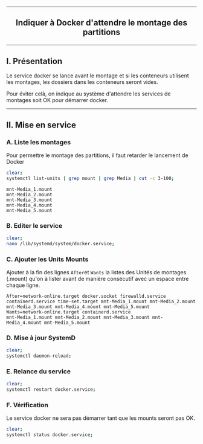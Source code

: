 ----------------------------------------------------------------------------------------------------------------------------------------------------------------------------------------------
## <p align='center'> Indiquer à Docker d'attendre le montage des partitions </p>

----------------------------------------------------------------------------------------------------------------------------------------------------------------------------------------------
## I. Présentation
Le service docker se lance avant le montage et si les conteneurs utilisent les montages, les dossiers dans les conteneurs seront vides.

Pour éviter celà, on indique au système d'attendre les services de montages soit OK pour démarrer docker.


----------------------------------------------------------------------------------------------------------------------------------------------------------------------------------------------
## II. Mise en service
### A. Liste les montages
Pour permettre le montage des partitions, il faut retarder le lancement de Docker
```bash
clear;
systemctl list-units | grep mount | grep Media | cut -c 3-100;
```
```
mnt-Media_1.mount
mnt-Media_2.mount
mnt-Media_3.mount
mnt-Media_4.mount
mnt-Media_5.mount
```

### B. Editer le service
```bash
clear;
nano /lib/systemd/system/docker.service;
```

### C. Ajouter les Units Mounts
Ajouter à la fin des lignes `After`et `Wants` la listes des Unités de montages (.mount) qu'on à lister avant de manière consécutif avec un espace entre chaque ligne.
```
After=network-online.target docker.socket firewalld.service containerd.service time-set.target mnt-Media_1.mount mnt-Media_2.mount mnt-Media_3.mount mnt-Media_4.mount mnt-Media_5.mount
Wants=network-online.target containerd.service                                                 mnt-Media_1.mount mnt-Media_2.mount mnt-Media_3.mount mnt-Media_4.mount mnt-Media_5.mount
```

### D. Mise à jour SystemD
```bash
clear;
systemctl daemon-reload;
```

### E. Relance du service
```bash
clear;
systemctl restart docker.service;
```

### F. Vérification
Le service docker ne sera pas démarrer tant que les mounts seront pas OK.
```bash
clear;
systemctl status docker.service;
```


